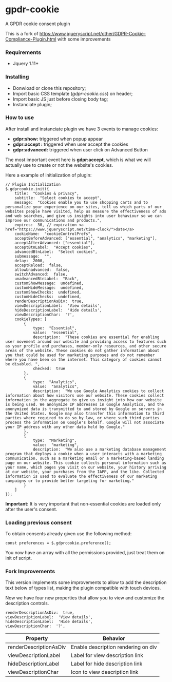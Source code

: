 
# gpdr-cookie

A GPDR cookie consent plugin

This is a fork of https://www.jqueryscript.net/other/GDPR-Cookie-Compliance-Plugin.html with some improvements

### Requirements

 - Jquery 1.11+
 

### Installing

 - Donwload or clone this repository;
 - Import basic CSS template (*gdpr-cookie.css*) on header;
 - Import basic JS just before closing body tag;
 - Instanciate plugin;

 ### How to use
After install and instanciate plugin we have 3 events to manage cookies:

 - **gdpr:show:** triggered when popup appear
 - **gdpr:accept :** triggered when user accept the cookies
 - **gdpr:advanced:** triggered when user click on Advanced Button

The most important event here is **gdpr:accept**, which is what we will actually use to create or not the website's cookies.

Here a example of initialization of plugin:

    // Plugin Initialization
    $.gdprcookie.init({   
	    title:  "Cookies & privacy",    
	    subtitle:  "Select cookies to accept",    
	    message:  "Cookies enable you to use shopping carts and to personalize your experience on our sites, tell us which parts of our websites people have visited, help us measure the effectiveness of ads and web searches, and give us insights into user behaviour so we can improve our communications and products.",    
	    expires:  30, // expiration <a href="https://www.jqueryscript.net/time-clock/">date</a>
	    cookieName:  "cookieControlPrefs",
	    acceptBeforeAdvanced: ["essential", "analytics", "marketing"],
	    acceptAfterAdvanced: ["essential"],
	    acceptBtnLabel:  "Accept cookies",
	    advancedBtnLabel:  "Select cookies",
	    submessage:  "",
	    delay:  2000,
	    acceptReload:  false,
	    allowUnadvanced:  false,
	    switchAdvanced:  false,
	    unadvancedBtnLabel:  "Back",
	    customShowMessage:  undefined,
	    customHideMessage:  undefined,
	    customShowChecks:  undefined,
	    customHideChecks:  undefined,
	    renderDescriptionAsDiv:  true,
	    viewDescriptionLabel:  'View details',
	    hideDescriptionLabel:  'Hide details',
	    viewDescriptionChar:  '?',
	    cookieTypes: [
		    {
			    type:  "Essential",
			    value:  "essential",
			    description:  "These cookies are essential for enabling user movement around our website and providing access to features such as your profile and purchases, member-only resources, and other secure areas of the website. These cookies do not gather information about you that could be used for marketing purposes and do not remember where you have been on the internet. This category of cookies cannot be disabled. ",
			    checked:  true
		    },
		    {
			    type:  "Analytics",
			    value:  "analytics",
			    description:  "We use Google Analytics cookies to collect information about how visitors use our website. These cookies collect information in the aggregate to give us insight into how our website is being used. We anonymize IP addresses in Google Analytics, and the anonymized data is transmitted to and stored by Google on servers in the United States. Google may also transfer this information to third parties where required to do so by law, or where such third parties process the information on Google's behalf. Google will not associate your IP address with any other data held by Google."
		    },
		    {
			    type:  "Marketing",
			    value:  "marketing",
			    description:  "We also use a marketing database management program that deploys a cookie when a user interacts with a marketing communication, such as a marketing email or a marketing-based landing page on our website. This cookie collects personal information such as your name, which pages you visit on our website, your history arriving at our website, your purchases from the IAPP, and the like. Collected information is used to evaluate the effectiveness of our marketing campaigns or to provide better targeting for marketing."
		    }
	    ]
    });

**Important:** It is very important that non-essential cookies are loaded only after the user's consent.

### Loading previous consent
To obtain consents already given use the following method:

    const preferences = $.gdprcookie.preference();
    
You now have an array with all the permissions provided, just treat them on init of script.


### Fork Improvements
This version implements some improvements to allow to add the description text below of types list, making the plugin compatible with touch devices.

Now we have four new properties that allow you to view and customize the description controls.

    renderDescriptionAsDiv:  true,
    viewDescriptionLabel:  'View details',
    hideDescriptionLabel:  'Hide details',
    viewDescriptionChar:  '?',

| Property | Behavior |
|--|--|
| renderDescriptionAsDiv | Enable description rendering on div |
| viewDescriptionLabel | Label for view description link |
| hideDescriptionLabel | Label for hide description link |
| viewDescriptionChar | Icon to view description link |

